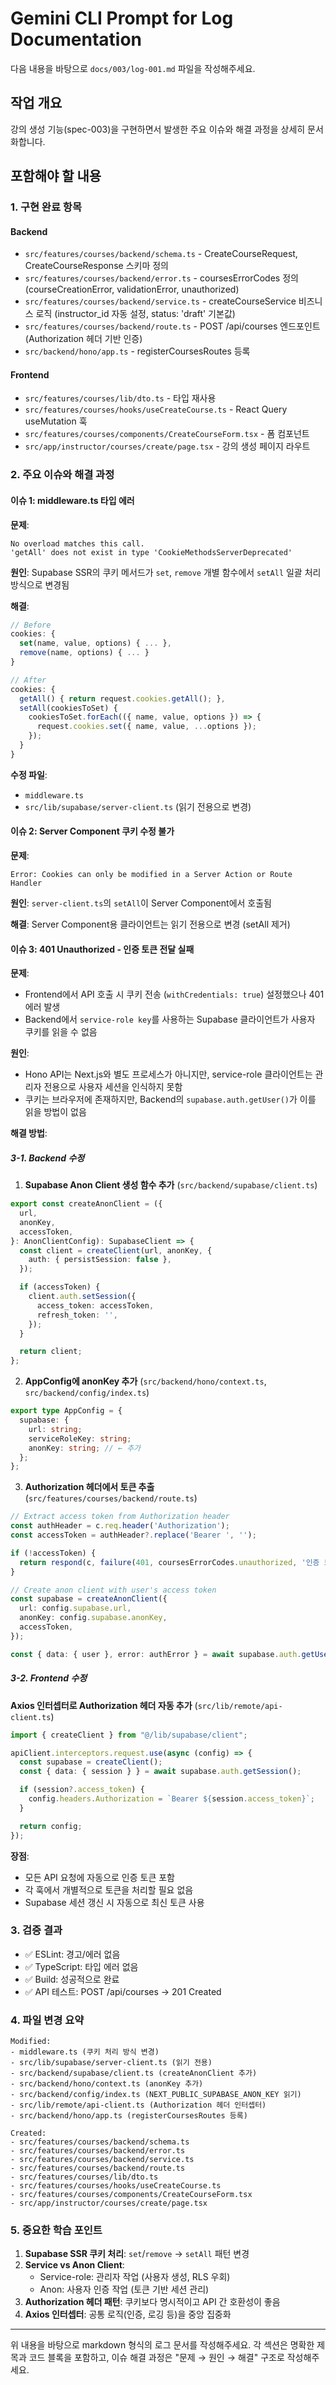 # Gemini CLI Prompt for Log Documentation

다음 내용을 바탕으로 `docs/003/log-001.md` 파일을 작성해주세요.

## 작업 개요
강의 생성 기능(spec-003)을 구현하면서 발생한 주요 이슈와 해결 과정을 상세히 문서화합니다.

## 포함해야 할 내용

### 1. 구현 완료 항목
#### Backend
- `src/features/courses/backend/schema.ts` - CreateCourseRequest, CreateCourseResponse 스키마 정의
- `src/features/courses/backend/error.ts` - coursesErrorCodes 정의 (courseCreationError, validationError, unauthorized)
- `src/features/courses/backend/service.ts` - createCourseService 비즈니스 로직 (instructor_id 자동 설정, status: 'draft' 기본값)
- `src/features/courses/backend/route.ts` - POST /api/courses 엔드포인트 (Authorization 헤더 기반 인증)
- `src/backend/hono/app.ts` - registerCoursesRoutes 등록

#### Frontend
- `src/features/courses/lib/dto.ts` - 타입 재사용
- `src/features/courses/hooks/useCreateCourse.ts` - React Query useMutation 훅
- `src/features/courses/components/CreateCourseForm.tsx` - 폼 컴포넌트
- `src/app/instructor/courses/create/page.tsx` - 강의 생성 페이지 라우트

### 2. 주요 이슈와 해결 과정

#### 이슈 1: middleware.ts 타입 에러
**문제**:
```
No overload matches this call.
'getAll' does not exist in type 'CookieMethodsServerDeprecated'
```

**원인**: Supabase SSR의 쿠키 메서드가 `set`, `remove` 개별 함수에서 `setAll` 일괄 처리 방식으로 변경됨

**해결**:
```typescript
// Before
cookies: {
  set(name, value, options) { ... },
  remove(name, options) { ... }
}

// After
cookies: {
  getAll() { return request.cookies.getAll(); },
  setAll(cookiesToSet) {
    cookiesToSet.forEach(({ name, value, options }) => {
      request.cookies.set({ name, value, ...options });
    });
  }
}
```

**수정 파일**:
- `middleware.ts`
- `src/lib/supabase/server-client.ts` (읽기 전용으로 변경)

#### 이슈 2: Server Component 쿠키 수정 불가
**문제**:
```
Error: Cookies can only be modified in a Server Action or Route Handler
```

**원인**: `server-client.ts`의 `setAll`이 Server Component에서 호출됨

**해결**: Server Component용 클라이언트는 읽기 전용으로 변경 (setAll 제거)

#### 이슈 3: 401 Unauthorized - 인증 토큰 전달 실패
**문제**:
- Frontend에서 API 호출 시 쿠키 전송 (`withCredentials: true`) 설정했으나 401 에러 발생
- Backend에서 `service-role key`를 사용하는 Supabase 클라이언트가 사용자 쿠키를 읽을 수 없음

**원인**:
- Hono API는 Next.js와 별도 프로세스가 아니지만, service-role 클라이언트는 관리자 전용으로 사용자 세션을 인식하지 못함
- 쿠키는 브라우저에 존재하지만, Backend의 `supabase.auth.getUser()`가 이를 읽을 방법이 없음

**해결 방법**:

##### 3-1. Backend 수정
1. **Supabase Anon Client 생성 함수 추가** (`src/backend/supabase/client.ts`)
```typescript
export const createAnonClient = ({
  url,
  anonKey,
  accessToken,
}: AnonClientConfig): SupabaseClient => {
  const client = createClient(url, anonKey, {
    auth: { persistSession: false },
  });

  if (accessToken) {
    client.auth.setSession({
      access_token: accessToken,
      refresh_token: '',
    });
  }

  return client;
};
```

2. **AppConfig에 anonKey 추가** (`src/backend/hono/context.ts`, `src/backend/config/index.ts`)
```typescript
export type AppConfig = {
  supabase: {
    url: string;
    serviceRoleKey: string;
    anonKey: string; // ← 추가
  };
};
```

3. **Authorization 헤더에서 토큰 추출** (`src/features/courses/backend/route.ts`)
```typescript
// Extract access token from Authorization header
const authHeader = c.req.header('Authorization');
const accessToken = authHeader?.replace('Bearer ', '');

if (!accessToken) {
  return respond(c, failure(401, coursesErrorCodes.unauthorized, '인증 토큰이 필요합니다.'));
}

// Create anon client with user's access token
const supabase = createAnonClient({
  url: config.supabase.url,
  anonKey: config.supabase.anonKey,
  accessToken,
});

const { data: { user }, error: authError } = await supabase.auth.getUser();
```

##### 3-2. Frontend 수정
**Axios 인터셉터로 Authorization 헤더 자동 추가** (`src/lib/remote/api-client.ts`)
```typescript
import { createClient } from "@/lib/supabase/client";

apiClient.interceptors.request.use(async (config) => {
  const supabase = createClient();
  const { data: { session } } = await supabase.auth.getSession();

  if (session?.access_token) {
    config.headers.Authorization = `Bearer ${session.access_token}`;
  }

  return config;
});
```

**장점**:
- 모든 API 요청에 자동으로 인증 토큰 포함
- 각 훅에서 개별적으로 토큰을 처리할 필요 없음
- Supabase 세션 갱신 시 자동으로 최신 토큰 사용

### 3. 검증 결과
- ✅ ESLint: 경고/에러 없음
- ✅ TypeScript: 타입 에러 없음
- ✅ Build: 성공적으로 완료
- ✅ API 테스트: POST /api/courses → 201 Created

### 4. 파일 변경 요약
```
Modified:
- middleware.ts (쿠키 처리 방식 변경)
- src/lib/supabase/server-client.ts (읽기 전용)
- src/backend/supabase/client.ts (createAnonClient 추가)
- src/backend/hono/context.ts (anonKey 추가)
- src/backend/config/index.ts (NEXT_PUBLIC_SUPABASE_ANON_KEY 읽기)
- src/lib/remote/api-client.ts (Authorization 헤더 인터셉터)
- src/backend/hono/app.ts (registerCoursesRoutes 등록)

Created:
- src/features/courses/backend/schema.ts
- src/features/courses/backend/error.ts
- src/features/courses/backend/service.ts
- src/features/courses/backend/route.ts
- src/features/courses/lib/dto.ts
- src/features/courses/hooks/useCreateCourse.ts
- src/features/courses/components/CreateCourseForm.tsx
- src/app/instructor/courses/create/page.tsx
```

### 5. 중요한 학습 포인트
1. **Supabase SSR 쿠키 처리**: `set`/`remove` → `setAll` 패턴 변경
2. **Service vs Anon Client**:
   - Service-role: 관리자 작업 (사용자 생성, RLS 우회)
   - Anon: 사용자 인증 작업 (토큰 기반 세션 관리)
3. **Authorization 헤더 패턴**: 쿠키보다 명시적이고 API 간 호환성이 좋음
4. **Axios 인터셉터**: 공통 로직(인증, 로깅 등)을 중앙 집중화

---

위 내용을 바탕으로 markdown 형식의 로그 문서를 작성해주세요.
각 섹션은 명확한 제목과 코드 블록을 포함하고, 이슈 해결 과정은 "문제 → 원인 → 해결" 구조로 작성해주세요.
